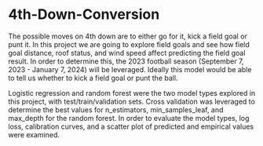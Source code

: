 # 4th-Down-Conversion

The possible moves on 4th down are to either go for it, kick a field goal or punt it. In this project we are going to explore field goals and see how field goal distance, roof status, and wind speed affect predicting the field goal result. In order to determine this, the 2023 football season (September 7, 2023 - January 7, 2024) will be leveraged. Ideally this model would be able to tell us whether to kick a field goal or punt the ball.

Logistic regression and random forest were the two model types explored in this project, with test/train/validation sets. Cross validation was leveraged to determine the best values for n_estimators, min_samples_leaf, and max_depth for the random forest.  In order to evaluate the model types, log loss, calibration curves, and a scatter plot of predicted and empirical values were examined. 